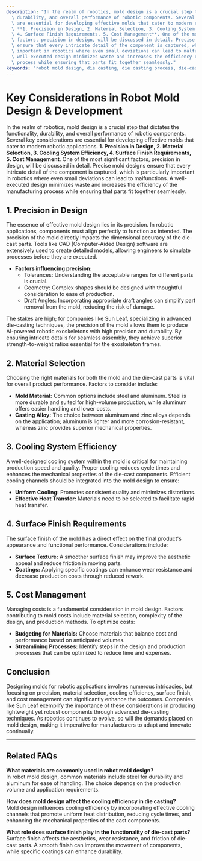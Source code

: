 ```yaml
---
description: "In the realm of robotics, mold design is a crucial step that dictates the functionality,\
  \ durability, and overall performance of robotic components. Several key considerations\
  \ are essential for developing effective molds that cater to modern robotic applications.\
  \ **1. Precision in Design, 2. Material Selection, 3. Cooling System Efficiency,\
  \ 4. Surface Finish Requirements, 5. Cost Management**. One of the most significant\
  \ factors, precision in design, will be discussed in detail. Precise mold designs\
  \ ensure that every intricate detail of the component is captured, which is particularly\
  \ important in robotics where even small deviations can lead to malfunctions. A\
  \ well-executed design minimizes waste and increases the efficiency of the manufacturing\
  \ process while ensuring that parts fit together seamlessly."
keywords: "robot mold design, die casting, die casting process, die-cast aluminum"
---
```

# Key Considerations in Robot Mold Design & Development

In the realm of robotics, mold design is a crucial step that dictates the functionality, durability, and overall performance of robotic components. Several key considerations are essential for developing effective molds that cater to modern robotic applications. **1. Precision in Design, 2. Material Selection, 3. Cooling System Efficiency, 4. Surface Finish Requirements, 5. Cost Management**. One of the most significant factors, precision in design, will be discussed in detail. Precise mold designs ensure that every intricate detail of the component is captured, which is particularly important in robotics where even small deviations can lead to malfunctions. A well-executed design minimizes waste and increases the efficiency of the manufacturing process while ensuring that parts fit together seamlessly.

## **1. Precision in Design**

The essence of effective mold design lies in its precision. In robotic applications, components must align perfectly to function as intended. The precision of the mold directly impacts the dimensional accuracy of the die-cast parts. Tools like CAD (Computer-Aided Design) software are extensively used to create detailed models, allowing engineers to simulate processes before they are executed.

- **Factors influencing precision:**
  - Tolerances: Understanding the acceptable ranges for different parts is crucial.
  - Geometry: Complex shapes should be designed with thoughtful consideration to ease of production.
  - Draft Angles: Incorporating appropriate draft angles can simplify part removal from the mold, reducing the risk of damage.

The stakes are high; for companies like Sun Leaf, specializing in advanced die-casting techniques, the precision of the mold allows them to produce AI-powered robotic exoskeletons with high precision and durability. By ensuring intricate details for seamless assembly, they achieve superior strength-to-weight ratios essential for the exoskeleton frames.

## **2. Material Selection**

Choosing the right materials for both the mold and the die-cast parts is vital for overall product performance. Factors to consider include:

- **Mold Material:** Common options include steel and aluminum. Steel is more durable and suited for high-volume production, while aluminum offers easier handling and lower costs.
- **Casting Alloy:** The choice between aluminum and zinc alloys depends on the application; aluminum is lighter and more corrosion-resistant, whereas zinc provides superior mechanical properties.

## **3. Cooling System Efficiency**

A well-designed cooling system within the mold is critical for maintaining production speed and quality. Proper cooling reduces cycle times and enhances the mechanical properties of the die-cast components. Efficient cooling channels should be integrated into the mold design to ensure:
  
- **Uniform Cooling:** Promotes consistent quality and minimizes distortions.
- **Effective Heat Transfer:** Materials need to be selected to facilitate rapid heat transfer.

## **4. Surface Finish Requirements**

The surface finish of the mold has a direct effect on the final product's appearance and functional performance. Considerations include:

- **Surface Texture:** A smoother surface finish may improve the aesthetic appeal and reduce friction in moving parts.
- **Coatings:** Applying specific coatings can enhance wear resistance and decrease production costs through reduced rework.

## **5. Cost Management**

Managing costs is a fundamental consideration in mold design. Factors contributing to mold costs include material selection, complexity of the design, and production methods. To optimize costs:

- **Budgeting for Materials:** Choose materials that balance cost and performance based on anticipated volumes.
- **Streamlining Processes:** Identify steps in the design and production processes that can be optimized to reduce time and expenses.

## **Conclusion**

Designing molds for robotic applications involves numerous intricacies, but focusing on precision, material selection, cooling efficiency, surface finish, and cost management can significantly enhance the outcomes. Companies like Sun Leaf exemplify the importance of these considerations in producing lightweight yet robust components through advanced die-casting techniques. As robotics continues to evolve, so will the demands placed on mold design, making it imperative for manufacturers to adapt and innovate continually.

---

## Related FAQs

**What materials are commonly used in robot mold design?**  
In robot mold design, common materials include steel for durability and aluminum for ease of handling. The choice depends on the production volume and application requirements.

**How does mold design affect the cooling efficiency in die casting?**  
Mold design influences cooling efficiency by incorporating effective cooling channels that promote uniform heat distribution, reducing cycle times, and enhancing the mechanical properties of the cast components.

**What role does surface finish play in the functionality of die-cast parts?**  
Surface finish affects the aesthetics, wear resistance, and friction of die-cast parts. A smooth finish can improve the movement of components, while specific coatings can enhance durability.
